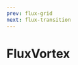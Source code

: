 ```yaml
---
prev: flux-grid
next: flux-transition
---
```


# FluxVortex

<ClientOnly>
   <demos-components-FluxVortex />
</ClientOnly>
